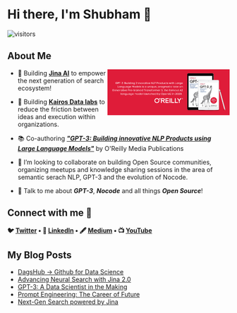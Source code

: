 <h1> Hi there, I'm Shubham 👋 </h1>
<p align='center'>

![visitors](https://visitor-badge.glitch.me/badge?page_id=Shubhamsaboo.Shubhamsaboo)

<h2> About Me </h2>

<img width="55%" align="right" alt="Github" src="bg_book.png"/>


- 🚀 Building **[Jina AI](https://github.com/jina-ai/jina)** to empower the next generation of search ecosystem!

- 🔭 Building **[Kairos Data labs](https://www.linkedin.com/company/kairos-data-labs)** to reduce the friction between ideas and execution within organizations.

- 📚 Co-authoring _**["GPT-3: Building innovative NLP Products using Large Language Models"](https://www.oreilly.com/library/view/gpt-3/9781098113612/)**_ by O'Reilly Media Publications

- 🌱 I’m looking to collaborate on building Open Source communities, organizing meetups and knowledge sharing sessions in the area of semantic serach NLP, GPT-3 and the evolution of Nocode.

- 💬 Talk to me about **_GPT-3_**, **_Nocode_** and all things **_Open Source_**! 


<h2> Connect with me 🤝 </h2>
<p align="center">
<strong>

🐦 [Twitter](http://www.twitter.com/Saboo_Shubham_) • 💼 [LinkedIn](https://www.linkedin.com/in/shubhamsaboo/) • 🖋️ [Medium](https://shubhamsaboo111.medium.com/) •  📺 [YouTube](https://www.youtube.com/channel/UCWRXc4CeXy5f0dQdJ2XWliw)

</strong>
</p>

<h2> My Blog Posts </h2>

<!-- BLOG-POST-LIST:START -->
- [DagsHub → Github for Data Science](https://pub.towardsai.net/dagshub-github-for-data-science-92e77adbc9a3?source=rss-5a7cdb63bae------2)
- [Advancing Neural Search with Jina 2.0](https://pub.towardsai.net/advancing-neural-search-with-jina-2-0-bb9c12c574c0?source=rss-5a7cdb63bae------2)
- [GPT-3: A Data Scientist in the Making](https://pub.towardsai.net/gpt-3-a-data-scientist-in-making-4e6fe4abe0c4?source=rss-5a7cdb63bae------2)
- [Prompt Engineering: The Career of Future](https://medium.com/nerd-for-tech/prompt-engineering-the-career-of-future-2fb93f90f117?source=rss-5a7cdb63bae------2)
- [Next-Gen Search powered by Jina](https://pub.towardsai.net/next-gen-search-powered-by-jina-dca6953ca068?source=rss-5a7cdb63bae------2)
<!-- BLOG-POST-LIST:END -->

